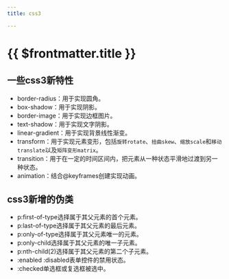 ```yaml
---
title: css3

---
```


# {{ $frontmatter.title }}

## 一些css3新特性

- border-radius：用于实现圆角。
- box-shadow：用于实现阴影。
- border-image：用于实现边框图片。
- text-shadow：用于实现文字阴影。
- linear-gradient：用于实现背景线性渐变。
- transform：用于实现元素变形，包括`旋转rotate`、`扭曲skew`、`缩放scale`和`移动translate`以及`矩阵变形matrix`。
- transition：用于在一定的时间区间内，把元素从一种状态平滑地过渡到另一种状态。
- animation：结合@keyframes创建实现动画。

## css3新增的伪类

- p:first-of-type选择属于其父元素的首个元素。
- p:last-of-type选择属于其父元素的最后元素。
- p:only-of-type选择属于其父元素唯一的元素。
- p:only-child选择属于其父元素的唯一子元素。
- p:nth-child(2)选择属于其父元素的第二个子元素。
- :enabled :disabled表单控件的禁用状态。
- :checked单选框或复选框被选中。
